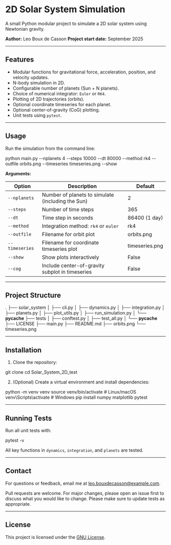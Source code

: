 # 2D Solar System Simulation

A small Python modular project to simulate a 2D solar system using Newtonian gravity.

**Author:** Leo Boux de Casson
**Project start date:** September 2025

---

## Features

- Modular functions for gravitational force, acceleration, position, and velocity updates.
- N-body simulation in 2D.
- Configurable number of planets (Sun + N planets).
- Choice of numerical integrator: `Euler` or `RK4`.
- Plotting of 2D trajectories (orbits).
- Optional coordinate timeseries for each planet.
- Optional center-of-gravity (CoG) plotting.
- Unit tests using `pytest`.

---

## Usage

Run the simulation from the command line:

python main.py --nplanets 4 --steps 10000 --dt 80000 --method rk4 --outfile orbits.png --timeseries timeseries.png --show

**Arguments:**

Option | Description | Default
------ | ----------- | -------
`--nplanets` | Number of planets to simulate (including the Sun) | 2
`--steps` | Number of time steps | 365
`--dt` | Time step in seconds | 86400 (1 day)
`--method` | Integration method: `rk4` or `euler` | rk4
`--outfile` | Filename for orbit plot | orbits.png
`--timeseries` | Filename for coordinate timeseries plot | timeseries.png
`--show` | Show plots interactively | False
`--cog` | Include center-of-gravity subplot in timeseries | False

---

## Project Structure

.
├── solar_system
│   ├── cli.py
│   ├── dynamics.py
│   ├── integration.py
│   ├── planets.py
│   ├── plot_utils.py
│   ├── run_simulation.py
│   └── __pycache__
├── tests
│   ├── conftest.py
│   ├── test_all.py
│   └── __pycache__
├── LICENSE
├── main.py
├── README.md
├── orbits.png
└── timeseries.png

---

## Installation

1. Clone the repository:

git clone <your-repo-url>
cd Solar_System_2D_test

2. (Optional) Create a virtual environment and install dependencies:

python -m venv venv
source venv/bin/activate  # Linux/macOS
venv\Scripts\activate     # Windows
pip install numpy matplotlib pytest

---

## Running Tests

Run all unit tests with:

pytest -v

All key functions in `dynamics`, `integration`, and `planets` are tested.

---

## Contact

For questions or feedback, email me at [leo.bouxdecasson@example.com](mailto:leo.bouxdecasson@example.com).

Pull requests are welcome. For major changes, please open an issue first to discuss what you would like to change.
Please make sure to update tests as appropriate.

---

## License

This project is licensed under the [GNU License](./LICENSE).
